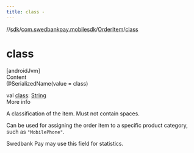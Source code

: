 ```yaml
---
title: class -
---
```

//[sdk](../../../index)/[com.swedbankpay.mobilesdk](../index)/[OrderItem](index)/[class](class)



# class  
[androidJvm]  
Content  
@SerializedName(value = class)  
  
val [class](class): [String](https://kotlinlang.org/api/latest/jvm/stdlib/kotlin/-string/index.html)  
More info  


A classification of the item. Must not contain spaces.



Can be used for assigning the order item to a specific product category, such as <code>"MobilePhone"</code>.



Swedbank Pay may use this field for statistics.

  



